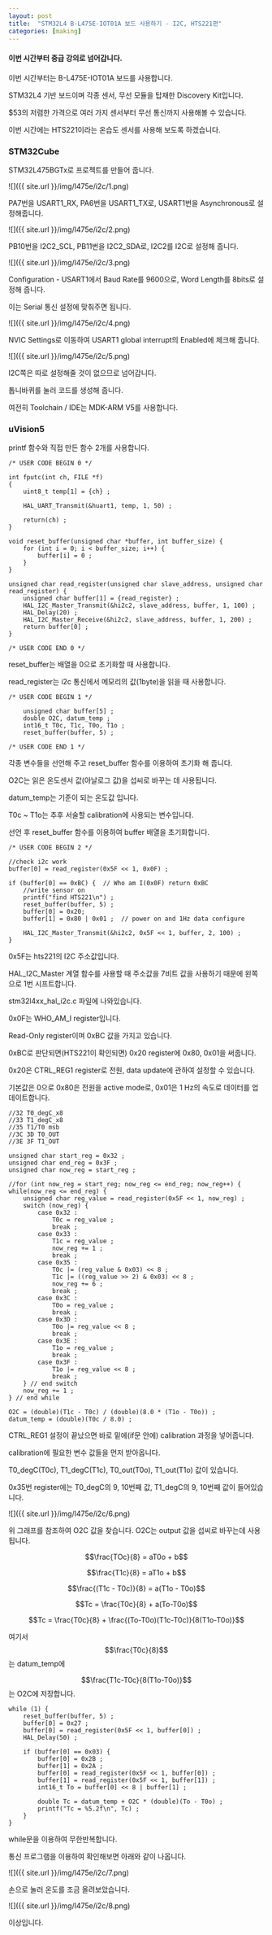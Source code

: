 ```yaml
---
layout: post
title:  "STM32L4 B-L475E-IOT01A 보드 사용하기 - I2C, HTS221편"
categories: [making]
---
```


#### 이번 시간부터 **중급 강의**로 넘어갑니다.

이번 시간부터는 B-L475E-IOT01A 보드를 사용합니다.

STM32L4 기반 보드이며 각종 센서, 무선 모듈을 탑재한 Discovery Kit입니다.

$53의 저렴한 가격으로 여러 가지 센서부터 무선 통신까지 사용해볼 수 있습니다.

이번 시간에는 HTS221이라는 온습도 센서를 사용해 보도록 하겠습니다.

### STM32Cube

STM32L475BGTx로 프로젝트를 만들어 줍니다.

![]({{ site.url }}/img/l475e/i2c/1.png)

PA7번을 USART1_RX, PA6번을 USART1_TX로, USART1번을 Asynchronous로 설정해줍니다.

![]({{ site.url }}/img/l475e/i2c/2.png)

PB10번을 I2C2_SCL, PB11번을 I2C2_SDA로, I2C2를 I2C로 설정해 줍니다.

![]({{ site.url }}/img/l475e/i2c/3.png)

Configuration - USART1에서 Baud Rate를 9600으로, Word Length를 8bits로 설정해 줍니다.

이는 Serial 통신 설정에 맞춰주면 됩니다.

![]({{ site.url }}/img/l475e/i2c/4.png)

NVIC Settings로 이동하여 USART1 global interrupt의 Enabled에 체크해 줍니다.

![]({{ site.url }}/img/l475e/i2c/5.png)

I2C쪽은 따로 설정해줄 것이 없으므로 넘어갑니다.

톱니바퀴를 눌러 코드를 생성해 줍니다.

여전히 Toolchain / IDE는 MDK-ARM V5를 사용합니다.

### uVision5

printf 함수와 직접 만든 함수 2개를 사용합니다.

~~~
/* USER CODE BEGIN 0 */

int fputc(int ch, FILE *f)
{
	uint8_t temp[1] = {ch} ;
	
	HAL_UART_Transmit(&huart1, temp, 1, 50) ;
	
	return(ch) ;
}

void reset_buffer(unsigned char *buffer, int buffer_size) {
	for (int i = 0; i < buffer_size; i++) {
		buffer[i] = 0 ;
	}
}

unsigned char read_register(unsigned char slave_address, unsigned char read_register) {
	unsigned char buffer[1] = {read_register} ;
	HAL_I2C_Master_Transmit(&hi2c2, slave_address, buffer, 1, 100) ;
	HAL_Delay(20) ;
	HAL_I2C_Master_Receive(&hi2c2, slave_address, buffer, 1, 200) ;
	return buffer[0] ;
}

/* USER CODE END 0 */
~~~

reset_buffer는 배열을 0으로 초기화할 때 사용합니다.

read_register는 i2c 통신에서 메모리의 값(1byte)을 읽을 때 사용합니다.

~~~
/* USER CODE BEGIN 1 */
	
	unsigned char buffer[5] ;
	double O2C, datum_temp ;
	int16_t T0c, T1c, T0o, T1o ;
	reset_buffer(buffer, 5) ;

/* USER CODE END 1 */
~~~

각종 변수들을 선언해 주고 reset_buffer 함수를 이용하여 초기화 해 줍니다.

O2C는 읽은 온도센서 값(아날로그 값)을 섭씨로 바꾸는 데 사용됩니다.

datum_temp는 기준이 되는 온도값 입니다.

T0c ~ T1o는 추후 서술할 calibration에 사용되는 변수입니다.

선언 후 reset_buffer 함수를 이용하여 buffer 배열을 초기화합니다.

~~~
/* USER CODE BEGIN 2 */
	
//check i2c work
buffer[0] = read_register(0x5F << 1, 0x0F) ;

if (buffer[0] == 0xBC) {  // Who am I(0x0F) return 0xBC
	//write sensor on
	printf("find HTS221\n") ;
	reset_buffer(buffer, 5) ;
	buffer[0] = 0x20;
	buffer[1] = 0x80 | 0x01 ;  // power on and 1Hz data configure

	HAL_I2C_Master_Transmit(&hi2c2, 0x5F << 1, buffer, 2, 100) ;	
}
~~~

0x5F는 hts221의 I2C 주소값입니다.

HAL_I2C_Master 계열 함수를 사용할 때 주소값을 7비트 값을 사용하기 때문에 왼쪽으로 1번 시프트합니다.

stm32l4xx_hal_i2c.c 파일에 나와있습니다.

0x0F는 WHO_AM_I register입니다. 

Read-Only register이며 0xBC 값을 가지고 있습니다.

0xBC로 판단되면(HTS221이 확인되면) 0x20 register에 0x80, 0x01을 써줍니다.

0x20은 CTRL_REG1 register로 전원, data update에 관하여 설정할 수 있습니다.

기본값은 0으로 0x80은 전원을 active mode로, 0x01은 1 Hz의 속도로 데이터를 업데이트합니다.

~~~
//32 T0_degC_x8
//33 T1_degC_x8
//35 T1/T0 msb
//3C 3D T0_OUT
//3E 3F T1_OUT

unsigned char start_reg = 0x32 ;
unsigned char end_reg = 0x3F ;
unsigned char now_reg = start_reg ;

//for (int now_reg = start_reg; now_reg <= end_reg; now_reg++) {
while(now_reg <= end_reg) {
	unsigned char reg_value = read_register(0x5F << 1, now_reg) ;
	switch (now_reg) {
		case 0x32 :
			T0c = reg_value ;
			break ;
		case 0x33 :
			T1c = reg_value ;
			now_reg += 1 ;
			break ;
		case 0x35 :
			T0c |= (reg_value & 0x03) << 8 ;
			T1c |= ((reg_value >> 2) & 0x03) << 8 ;
			now_reg += 6 ;
			break ;
		case 0x3C :
			T0o = reg_value ;
			break ;
		case 0x3D :
			T0o |= reg_value << 8 ;
			break ;
		case 0x3E :
			T1o = reg_value ;
			break ;
		case 0x3F :
			T1o |= reg_value << 8 ;
			break ;
	} // end switch
	now_reg += 1 ;
} // end while

O2C = (double)(T1c - T0c) / (double)(8.0 * (T1o - T0o)) ;
datum_temp = (double)(T0c / 8.0) ;
~~~

CTRL_REG1 설정이 끝났으면 바로 밑에(if문 안에) calibration 과정을 넣어줍니다.

calibration에 필요한 변수 값들을 먼저 받아옵니다.

T0_degC(T0c), T1_degC(T1c), T0_out(T0o), T1_out(T1o) 값이 있습니다.

0x35번 register에는 T0_degC의 9, 10번째 값, T1_degC의 9, 10번째 값이 들어있습니다.

![]({{ site.url }}/img/l475e/i2c/6.png)

위 그래프를 참조하여 O2C 값을 찾습니다. O2C는 output 값을 섭씨로 바꾸는데 사용됩니다.

$$\frac{TOc}{8} = aT0o + b$$

$$\frac{T1c}{8} = aT1o + b$$

$$\frac{(T1c - T0c)}{8} = a(T1o - T0o)$$

$$Tc = \frac{T0c}{8} + a(To-T0o)$$

$$Tc = \frac{T0c}{8} + \frac{(To-T0o)(T1c-T0c)}{8(T1o-T0o)}$$

여기서 $$\frac{T0c}{8}$$는 datum_temp에

$$\frac{T1c-T0c}{8(T1o-T0o)}$$는 O2C에 저장합니다.

~~~
while (1) {
	reset_buffer(buffer, 5) ;
	buffer[0] = 0x27 ;
	buffer[0] = read_register(0x5F << 1, buffer[0]) ;
	HAL_Delay(50) ;
	
	if (buffer[0] == 0x03) {
		buffer[0] = 0x2B ;
		buffer[1] = 0x2A ;
		buffer[0] = read_register(0x5F << 1, buffer[0]) ;
		buffer[1] = read_register(0x5F << 1, buffer[1]) ;
		int16_t To = buffer[0] << 8 | buffer[1] ;
		
		double Tc = datum_temp + O2C * (double)(To - T0o) ;
		printf("Tc = %5.2f\n", Tc) ;
	}
}
~~~

while문을 이용하여 무한반복합니다.

통신 프로그램을 이용하여 확인해보면 아래와 같이 나옵니다.

![]({{ site.url }}/img/l475e/i2c/7.png)

손으로 눌러 온도를 조금 올려보았습니다.

![]({{ site.url }}/img/l475e/i2c/8.png)

이상입니다.